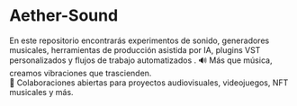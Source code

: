 # Aether-Sound
En este repositorio encontrarás experimentos de sonido, generadores musicales, herramientas de producción asistida por IA, plugins VST personalizados y flujos de trabajo automatizados . 🔊 Más que música, creamos vibraciones que trascienden.  
🧪 Colaboraciones abiertas para proyectos audiovisuales, videojuegos, NFT musicales y más.
